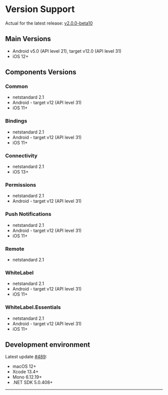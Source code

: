 # Version Support

Actual for the latest release: [v2.0.0-beta10](https://github.com/Softeq/XToolkit.WhiteLabel/releases/tag/v2.0.0-beta10)

## Main Versions

- Android v5.0 (API level 21), target v12.0 (API level 31)
- iOS 12+

## Components Versions

### Common

- netstandard 2.1
- Android - target v12 (API level 31)
- iOS 11+

### Bindings

- netstandard 2.1
- Android - target v12 (API level 31)
- iOS 11+

### Connectivity

- netstandard 2.1
- iOS 13+

### Permissions

- netstandard 2.1
- Android - target v12 (API level 31)

### Push Notifications

- netstandard 2.1
- Android - target v12 (API level 31)
- iOS 11+

### Remote

- netstandard 2.1

### WhiteLabel

- netstandard 2.1
- Android - target v12 (API level 31)
- iOS 11+

### WhiteLabel.Essentials

- netstandard 2.1
- Android - target v12 (API level 31)
- iOS 11+

## Development environment

Latest update [#489](https://github.com/Softeq/XToolkit.WhiteLabel/pull/489):

- macOS 12+
- Xcode 13.4+
- Mono 6.12.19+
- .NET SDK 5.0.408+

---

